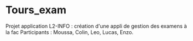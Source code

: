 # Tours_exam
Projet application L2-INFO : création d'une appli de gestion des examens à la fac
Participants : Moussa, Colin, Leo, Lucas, Enzo.
